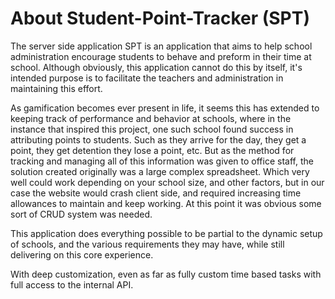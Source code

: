 # About Student-Point-Tracker (SPT)

The server side application SPT is an application that aims to help school administration encourage students to behave and preform in their time at school.
Although obviously, this application cannot do this by itself, it's intended purpose is to facilitate the teachers and administration in maintaining this effort.

As gamification becomes ever present in life, it seems this has extended to keeping track of performance and behavior at schools, where in the instance that inspired this project, one such school found success in attributing points to students. Such as they arrive for the day, they get a point, they get detention they lose a point, etc. But as the method for tracking and managing all of this information was given to office staff, the solution created originally was a large complex spreadsheet. Which very well could work depending on your school size, and other factors, but in our case the website would crash client side, and required increasing time allowances to maintain and keep working. At this point it was obvious some sort of CRUD system was needed.

This application does everything possible to be partial to the dynamic setup of schools, and the various requirements they may have, while still delivering on this core experience.

With deep customization, even as far as fully custom time based tasks with full access to the internal API.
